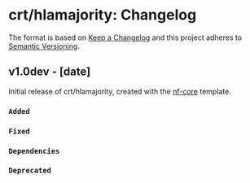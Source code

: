 # crt/hlamajority: Changelog

The format is based on [Keep a Changelog](https://keepachangelog.com/en/1.0.0/)
and this project adheres to [Semantic Versioning](https://semver.org/spec/v2.0.0.html).

## v1.0dev - [date]

Initial release of crt/hlamajority, created with the [nf-core](https://nf-co.re/) template.

### `Added`

### `Fixed`

### `Dependencies`

### `Deprecated`
